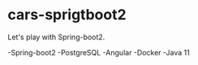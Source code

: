 # cars-sprigtboot2
Let's play with Spring-boot2.


-Spring-boot2
-PostgreSQL
-Angular
-Docker
-Java 11
